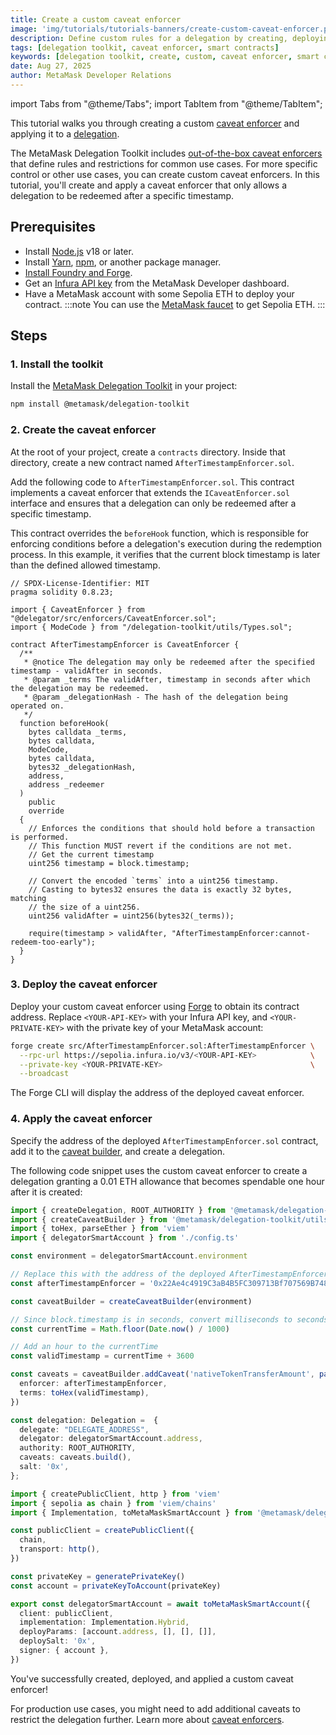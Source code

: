 ```yaml
---
title: Create a custom caveat enforcer
image: 'img/tutorials/tutorials-banners/create-custom-caveat-enforcer.png'
description: Define custom rules for a delegation by creating, deploying, and applying a custom caveat enforcer.
tags: [delegation toolkit, caveat enforcer, smart contracts]
keywords: [delegation toolkit, create, custom, caveat enforcer, smart contracts]
date: Aug 27, 2025
author: MetaMask Developer Relations
---
```


import Tabs from "@theme/Tabs";
import TabItem from "@theme/TabItem";

This tutorial walks you through creating a custom [caveat enforcer](/delegation-toolkit/concepts/delegation/caveat-enforcers) and applying it to a [delegation](/delegation-toolkit/concepts/delegation/).

The MetaMask Delegation Toolkit includes [out-of-the-box caveat enforcers](/delegation-toolkit/reference/delegation/caveats) that define rules and restrictions for common use cases.
For more specific control or other use cases, you can create custom caveat enforcers.
In this tutorial, you'll create and apply a caveat enforcer that only allows a delegation to be redeemed after a specific timestamp.

## Prerequisites

- Install [Node.js](https://nodejs.org/en/blog/release/v18.18.0) v18 or later.
- Install [Yarn](https://yarnpkg.com/),
    [npm](https://docs.npmjs.com/downloading-and-installing-node-js-and-npm), or another package manager.
- [Install Foundry and Forge](https://getfoundry.sh/introduction/installation).
- Get an [Infura API key](/developer-tools/dashboard/get-started/create-api) from the MetaMask Developer dashboard.
- Have a MetaMask account with some Sepolia ETH to deploy your contract.
  :::note
  You can use the [MetaMask faucet](/developer-tools/faucet) to get Sepolia ETH.
  :::

## Steps

### 1. Install the toolkit

Install the [MetaMask Delegation Toolkit](https://www.npmjs.com/package/@metamask/delegation-toolkit) in your project:

```bash npm2yarn
npm install @metamask/delegation-toolkit
```

### 2. Create the caveat enforcer

At the root of your project, create a `contracts` directory.
Inside that directory, create a new contract named `AfterTimestampEnforcer.sol`.

Add the following code to `AfterTimestampEnforcer.sol`. This contract implements a caveat enforcer that 
extends the `ICaveatEnforcer.sol` interface and ensures that a delegation can only be redeemed after
a specific timestamp.

This contract overrides the `beforeHook` function, which is responsible for enforcing
conditions before a delegation's execution during the redemption process. In this example, it verifies that
the current block timestamp is later than the defined allowed timestamp.

```solidity title="AfterTimestampEnforcer.sol"
// SPDX-License-Identifier: MIT
pragma solidity 0.8.23;

import { CaveatEnforcer } from "@delegator/src/enforcers/CaveatEnforcer.sol";
import { ModeCode } from "/delegation-toolkit/utils/Types.sol";

contract AfterTimestampEnforcer is CaveatEnforcer {
  /**
   * @notice The delegation may only be redeemed after the specified timestamp - validAfter in seconds.
   * @param _terms The validAfter, timestamp in seconds after which the delegation may be redeemed.
   * @param _delegationHash - The hash of the delegation being operated on.
   */
  function beforeHook(
    bytes calldata _terms,
    bytes calldata,
    ModeCode,
    bytes calldata,
    bytes32 _delegationHash,
    address,
    address _redeemer
  )
    public
    override
  {
    // Enforces the conditions that should hold before a transaction is performed.
    // This function MUST revert if the conditions are not met.
    // Get the current timestamp
    uint256 timestamp = block.timestamp;
    
    // Convert the encoded `terms` into a uint256 timestamp.
    // Casting to bytes32 ensures the data is exactly 32 bytes, matching
    // the size of a uint256.
    uint256 validAfter = uint256(bytes32(_terms));

    require(timestamp > validAfter, "AfterTimestampEnforcer:cannot-redeem-too-early");
  }
}
```

### 3. Deploy the caveat enforcer

Deploy your custom caveat enforcer using [Forge](https://book.getfoundry.sh/forge/deploying) to obtain its contract address.
Replace `<YOUR-API-KEY>` with your Infura API key, and `<YOUR-PRIVATE-KEY>` with the private key of your MetaMask account:

```bash
forge create src/AfterTimestampEnforcer.sol:AfterTimestampEnforcer \
  --rpc-url https://sepolia.infura.io/v3/<YOUR-API-KEY>            \
  --private-key <YOUR-PRIVATE-KEY>                                 \
  --broadcast
```

The Forge CLI will display the address of the deployed caveat enforcer.

### 4. Apply the caveat enforcer

Specify the address of the deployed `AfterTimestampEnforcer.sol` contract, add it to the [caveat builder](/delegation-toolkit/reference/delegation/#createcaveatbuilder), and create a delegation.

The following code snippet uses the custom caveat enforcer to create a delegation granting
a 0.01 ETH allowance that becomes spendable one hour after it is created:

<Tabs>
<TabItem value="delegation.ts">

```typescript
import { createDelegation, ROOT_AUTHORITY } from '@metamask/delegation-toolkit'
import { createCaveatBuilder } from '@metamask/delegation-toolkit/utils'
import { toHex, parseEther } from 'viem'
import { delegatorSmartAccount } from './config.ts'

const environment = delegatorSmartAccount.environment

// Replace this with the address of the deployed AfterTimestampEnforcer.sol contract.
const afterTimestampEnforcer = '0x22Ae4c4919C3aB4B5FC309713Bf707569B74876F'

const caveatBuilder = createCaveatBuilder(environment)

// Since block.timestamp is in seconds, convert milliseconds to seconds.
const currentTime = Math.floor(Date.now() / 1000)

// Add an hour to the currentTime
const validTimestamp = currentTime + 3600

const caveats = caveatBuilder.addCaveat('nativeTokenTransferAmount', parseEther('0.01')).addCaveat({
  enforcer: afterTimestampEnforcer,
  terms: toHex(validTimestamp),
})

const delegation: Delegation =  {
  delegate: "DELEGATE_ADDRESS",
  delegator: delegatorSmartAccount.address,
  authority: ROOT_AUTHORITY,
  caveats: caveats.build(),
  salt: '0x',
};
```

</TabItem>

<TabItem value="config.ts">

```typescript
import { createPublicClient, http } from 'viem'
import { sepolia as chain } from 'viem/chains'
import { Implementation, toMetaMaskSmartAccount } from '@metamask/delegation-toolkit'

const publicClient = createPublicClient({
  chain,
  transport: http(),
})

const privateKey = generatePrivateKey()
const account = privateKeyToAccount(privateKey)

export const delegatorSmartAccount = await toMetaMaskSmartAccount({
  client: publicClient,
  implementation: Implementation.Hybrid,
  deployParams: [account.address, [], [], []],
  deploySalt: '0x',
  signer: { account },
})
```

</TabItem>
</Tabs>

You've successfully created, deployed, and applied a custom caveat enforcer!

For production use cases, you might need to add additional caveats to restrict the delegation further.
Learn more about [caveat enforcers](/delegation-toolkit/concepts/delegation/caveat-enforcers).

